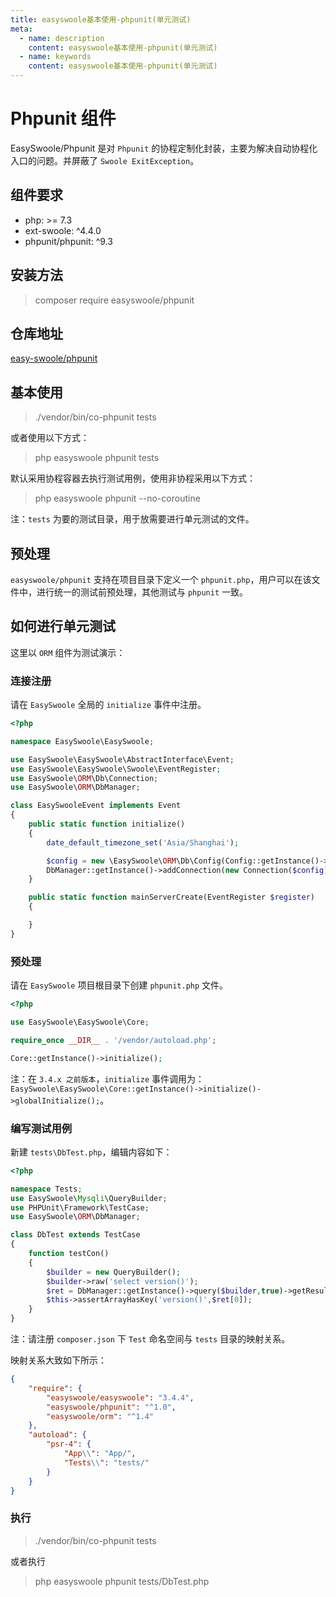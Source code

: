 ```yaml
---
title: easyswoole基本使用-phpunit(单元测试)
meta:
  - name: description
    content: easyswoole基本使用-phpunit(单元测试)
  - name: keywords
    content: easyswoole基本使用-phpunit(单元测试)
---
```


# Phpunit 组件

EasySwoole/Phpunit 是对 `Phpunit` 的协程定制化封装，主要为解决自动协程化入口的问题。并屏蔽了 `Swoole ExitException`。

## 组件要求

- php: >= 7.3
- ext-swoole: ^4.4.0
- phpunit/phpunit: ^9.3

## 安装方法

> composer require easyswoole/phpunit

## 仓库地址

[easy-swoole/phpunit](https://github.com/easy-swoole/phpunit)

## 基本使用

> ./vendor/bin/co-phpunit tests

或者使用以下方式：

> php easyswoole phpunit tests

默认采用协程容器去执行测试用例，使用非协程采用以下方式：

> php easyswoole phpunit --no-coroutine

注：`tests` 为要的测试目录，用于放需要进行单元测试的文件。

## 预处理

`easyswoole/phpunit` 支持在项目目录下定义一个 `phpunit.php`，用户可以在该文件中，进行统一的测试前预处理，其他测试与 `phpunit` 一致。

## 如何进行单元测试

这里以 `ORM` 组件为测试演示：

### 连接注册

请在 `EasySwoole` 全局的 `initialize` 事件中注册。

```php
<?php

namespace EasySwoole\EasySwoole;

use EasySwoole\EasySwoole\AbstractInterface\Event;
use EasySwoole\EasySwoole\Swoole\EventRegister;
use EasySwoole\ORM\Db\Connection;
use EasySwoole\ORM\DbManager;

class EasySwooleEvent implements Event
{
    public static function initialize()
    {
        date_default_timezone_set('Asia/Shanghai');

        $config = new \EasySwoole\ORM\Db\Config(Config::getInstance()->getConf("MYSQL"));
        DbManager::getInstance()->addConnection(new Connection($config));
    }

    public static function mainServerCreate(EventRegister $register)
    {

    }
}
```

### 预处理

请在 `EasySwoole` 项目根目录下创建 `phpunit.php` 文件。

```php
<?php

use EasySwoole\EasySwoole\Core;

require_once __DIR__ . '/vendor/autoload.php';

Core::getInstance()->initialize();
```

注：在 `3.4.x 之前版本`，`initialize` 事件调用为：`EasySwoole\EasySwoole\Core::getInstance()->initialize()->globalInitialize();`。

### 编写测试用例

新建 `tests\DbTest.php`，编辑内容如下：

```php
<?php

namespace Tests;
use EasySwoole\Mysqli\QueryBuilder;
use PHPUnit\Framework\TestCase;
use EasySwoole\ORM\DbManager;

class DbTest extends TestCase
{
    function testCon()
    {
        $builder = new QueryBuilder();
        $builder->raw('select version()');
        $ret = DbManager::getInstance()->query($builder,true)->getResult();
        $this->assertArrayHasKey('version()',$ret[0]);
    }
}
```

注：请注册 `composer.json` 下 `Test` 命名空间与 `tests` 目录的映射关系。

映射关系大致如下所示：

```json
{
    "require": {
        "easyswoole/easyswoole": "3.4.4",
        "easyswoole/phpunit": "^1.0",
        "easyswoole/orm": "^1.4"
    },
    "autoload": {
        "psr-4": {
            "App\\": "App/",
            "Tests\\": "tests/"
        }
    }
}
```

### 执行

> ./vendor/bin/co-phpunit tests

或者执行

> php easyswoole phpunit tests/DbTest.php
